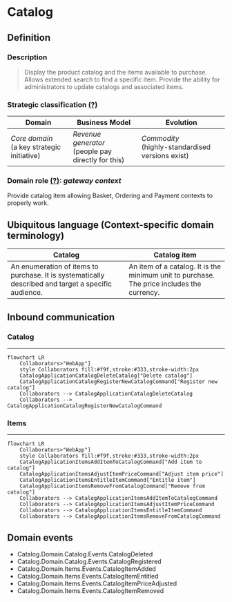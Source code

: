 # Catalog

## Definition

### Description

> Display the product catalog and the items available to purchase. Allows extended search to find a specific item. Provide the ability for administrators to update catalogs and associated items.

### Strategic classification [(?)](https://github.com/ddd-crew/bounded-context-canvas#strategic-classification)

| Domain                                         | Business Model                                         | Evolution                                             |
| ---------------------------------------------- | ------------------------------------------------------ | ----------------------------------------------------- |
| *Core domain*<br/>(a key strategic initiative) | *Revenue generator*<br/>(people pay directly for this) | *Commodity*<br/>(highly\-standardised versions exist) |

### Domain role [(?)](https://github.com/ddd-crew/bounded-context-canvas/blob/master/resources/model-traits-worksheet.md): *gateway context*

Provide catalog item allowing Basket, Ordering and Payment contexts to properly work.

## Ubiquitous language (Context\-specific domain terminology)

| Catalog                                                                                             | Catalog item                                                                               |
| --------------------------------------------------------------------------------------------------- | ------------------------------------------------------------------------------------------ |
| An enumeration of items to purchase. It is systematically described and target a specific audience. | An item of a catalog. It is the minimum unit to purchase. The price includes the currency. |

## Inbound communication

### Catalog

---

```mermaid
flowchart LR
    Collaborators>"WebApp"]
    style Collaborators fill:#f9f,stroke:#333,stroke-width:2px
    CatalogApplicationCatalogDeleteCatalog["Delete catalog"]
    CatalogApplicationCatalogRegisterNewCatalogCommand["Register new catalog"]
    Collaborators --> CatalogApplicationCatalogDeleteCatalog
    Collaborators --> CatalogApplicationCatalogRegisterNewCatalogCommand
```

### Items

---

```mermaid
flowchart LR
    Collaborators>"WebApp"]
    style Collaborators fill:#f9f,stroke:#333,stroke-width:2px
    CatalogApplicationItemsAddItemToCatalogCommand["Add item to catalog"]
    CatalogApplicationItemsAdjustItemPriceCommand["Adjust item price"]
    CatalogApplicationItemsEntitleItemCommand["Entitle item"]
    CatalogApplicationItemsRemoveFromCatalogCommand["Remove from catalog"]
    Collaborators --> CatalogApplicationItemsAddItemToCatalogCommand
    Collaborators --> CatalogApplicationItemsAdjustItemPriceCommand
    Collaborators --> CatalogApplicationItemsEntitleItemCommand
    Collaborators --> CatalogApplicationItemsRemoveFromCatalogCommand
```

## Domain events

- Catalog.Domain.Catalog.Events.CatalogDeleted
- Catalog.Domain.Catalog.Events.CatalogRegistered
- Catalog.Domain.Items.Events.CatalogItemAdded
- Catalog.Domain.Items.Events.CatalogItemEntitled
- Catalog.Domain.Items.Events.CatalogItemPriceAdjusted
- Catalog.Domain.Items.Events.CatalogItemRemoved
